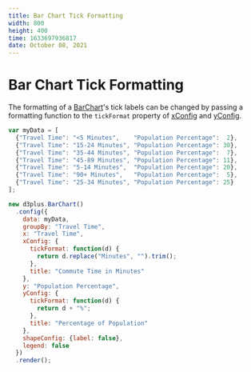 ```yaml
---
title: Bar Chart Tick Formatting
width: 800
height: 400
time: 1633697936817
date: October 08, 2021
---
```


# Bar Chart Tick Formatting

The formatting of a [BarChart](http://d3plus.org/docs/#BarChart)'s tick labels can be changed by passing a formatting function to the `tickFormat` property of [xConfig](http://d3plus.org/docs/#Plot.xConfig) and [yConfig](http://d3plus.org/docs/#Plot.yConfig).

```js
var myData = [
  {"Travel Time": "<5 Minutes",    "Population Percentage":  2},
  {"Travel Time": "15-24 Minutes", "Population Percentage": 30},
  {"Travel Time": "35-44 Minutes", "Population Percentage":  7},
  {"Travel Time": "45-89 Minutes", "Population Percentage": 11},
  {"Travel Time": "5-14 Minutes",  "Population Percentage": 20},
  {"Travel Time": "90+ Minutes",   "Population Percentage":  5},
  {"Travel Time": "25-34 Minutes", "Population Percentage": 25}
];

new d3plus.BarChart()
  .config({
    data: myData,
    groupBy: "Travel Time",
    x: "Travel Time",
    xConfig: {
      tickFormat: function(d) {
        return d.replace("Minutes", "").trim();
      },
      title: "Commute Time in Minutes"
    },
    y: "Population Percentage",
    yConfig: {
      tickFormat: function(d) {
        return d + "%";
      },
      title: "Percentage of Population"
    },
    shapeConfig: {label: false},
    legend: false
  })
  .render();
```
